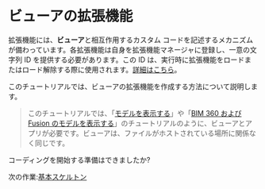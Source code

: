 # ビューアの拡張機能

拡張機能には、**ビューア**と相互作用するカスタム コードを記述するメカニズムが備わっています。各拡張機能は自身を拡張機能マネージャに登録し、一意の文字列 ID を提供する必要があります。この ID は、実行時に拡張機能をロードまたはロード解除する際に使用されます。[詳細はこちら](https://forge.autodesk.com/en/docs/viewer/v7/reference/Extensions/)。

このチュートリアルでは、ビューアの拡張機能を作成する方法について説明します。 

> このチュートリアルでは、「[モデルを表示する](/ja-JP/tutorials/viewmodels.md)」や「[BIM 360 および Fusion のモデルを表示する](/ja-JP/tutorials/viewhubmodels.md)」のチュートリアルのように、ビューアとアプリが必要です。ビューアは、ファイルがホストされている場所に関係なく同じです。

コーディングを開始する準備はできましたか?

次の作業:[基本スケルトン](/ja-JP/viewer/extensions/skeleton.md)